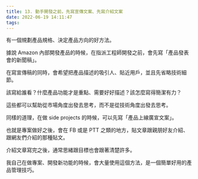 ```yaml
---
title: 13. 動手開發之前，先寫宣傳文案、先寫介紹文案
date: 2022-06-19 14:11:47
tags:
---
```

有一個規劃產品規格、決定產品方向的好方法。

據說 Amazon 內部開發產品的時候，在指派工程師開發之前，會先寫「產品發表會的新聞稿」。

在寫宣傳稿的同時，會希望把產品描述的吸引人、貼近用戶，並且先省略技術細節。

該寫給誰看？什麼產品功能才是重點、需要好好描述？該怎麼寫得簡潔有力？

這些都可以幫助從市場角度出發去思考，而不是從技術角度出發去思考。

同樣的道理，在做 side projects 的時候，可以先寫「產品上線廣宣文案」。

也就是專案做好之後，會在 FB 或是 PTT 之類的地方，貼文章跟親朋好友介紹、跟網友們介紹的那種貼文。

介紹文章寫完之後，通常思緒跟目標也會跟著清楚許多。

我自己在做專案、開發新功能的時候，會大量使用這個方法，是一個簡單好用的產品管理技巧。
